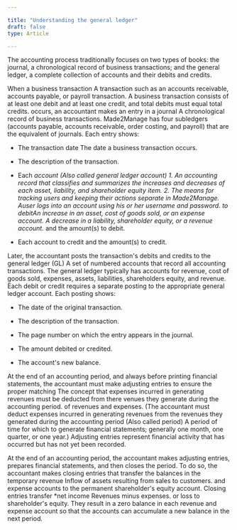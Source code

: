 ```yaml
---

title: "Understanding the general ledger"
draft: false
type: Article

---
```


The accounting process traditionally focuses on two types of books: the journal, a chronological record of business transactions; and the general ledger, a complete collection of accounts and their debits and credits.

When a business transaction A transaction such as an accounts receivable, accounts payable, or payroll transaction. A business transaction consists of at least one debit and at least one credit, and total debits must equal total credits. occurs, an accountant makes an entry in a journal A chronological record of business transactions. Made2Manage has four subledgers (accounts payable, accounts receivable, order costing, and payroll) that are the equivalent of journals. Each entry shows:

- The transaction date The date a business transaction occurs.

- The description of the transaction.

- Each *account (Also called general ledger account) 1. An accounting record that classifies and summarizes the increases and decreases of each asset, liability, and shareholder equity item. 2. The means for tracking users and keeping their actions separate in Made2Manage. Auser logs into an account using his or her username and password. to debitAn increase in an asset, cost of goods sold, or an expense account. A decrease in a liability, shareholder equity, or a revenue account.* and the amount(s) to debit.

- Each account to credit and the amount(s) to credit.

Later, the accountant posts the transaction's debits and credits to the general ledger (GL) A set of numbered accounts that record all accounting transactions. The general ledger typically has accounts for revenue, cost of goods sold, expenses, assets, liabilities, shareholders equity, and revenue. Each debit or credit requires a separate posting to the appropriate general ledger account. Each posting shows:

- The date of the original transaction.

- The description of the transaction.

- The page number on which the entry appears in the journal.

- The amount debited or credited.

- The account's new balance.

At the end of an accounting period, and always before printing financial statements, the accountant must make adjusting entries to ensure the proper matching The concept that expenses incurred in generating revenues must be deducted from there venues they generate during the accounting period. of revenues and expenses. (The accountant must deduct expenses incurred in generating revenues from the revenues they generated during the accounting period (Also called period) A period of time for which to generate financial statements; generally one month, one quarter, or one year.) Adjusting entries represent financial activity that has occurred but has not yet been recorded.

At the end of an accounting period, the accountant makes adjusting entries, prepares financial statements, and then closes the period. To do so, the accountant makes closing entries that transfer the balances in the temporary revenue Inflow of assets resulting from sales to customers. and expense accounts to the permanent shareholder's equity account. Closing entries transfer *net income Revenues minus expenses. or loss to shareholder's equity. They result in a zero balance in each revenue and expense account so that the accounts can accumulate a new balance in the next period.

​